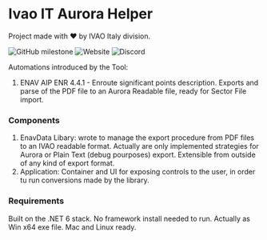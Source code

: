 # Ivao IT Aurora Helper
Project made with ❤️ by IVAO Italy division.

![GitHub milestone](https://img.shields.io/github/milestones/progress-percent/ivao-italy/Ivao.It.AuroraHelper/1) ![Website](https://img.shields.io/website?down_color=red&down_message=down&up_color=brightgreen&up_message=up&url=https%3A%2F%2Fdiscord.ivao.it) ![Discord](https://img.shields.io/discord/426318927220441089)

Automations introduced by the Tool:
1.  ENAV AIP ENR 4.4.1 - Enroute significant points description. Exports and parse of the PDF file to an Aurora Readable file, ready for Sector File import.

### Components
1.  EnavData Libary: wrote to manage the export procedure from PDF files to an IVAO readable format. Actually are only implemented strategies for Aurora or Plain Text (debug pourposes) export. Extensible from outside of any kind of export format.
2.  Application: Container and UI for exposing controls to the user, in order tu run conversions made by the library.

### Requirements
Built on the .NET 6 stack. No framework install needed to run.
Actually as Win x64 exe file. Mac and Linux ready.

